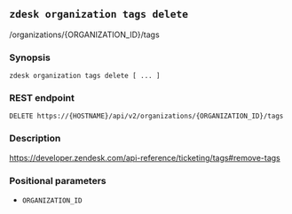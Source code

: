 ## `zdesk organization tags delete`

/organizations/{ORGANIZATION_ID}/tags

### Synopsis

    zdesk organization tags delete [ ... ]

### REST endpoint

    DELETE https://{HOSTNAME}/api/v2/organizations/{ORGANIZATION_ID}/tags

### Description

https://developer.zendesk.com/api-reference/ticketing/tags#remove-tags

### Positional parameters

* `ORGANIZATION_ID`


